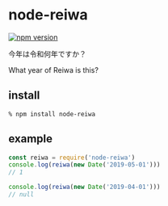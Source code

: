 # node-reiwa

[![npm version](https://badge.fury.io/js/node-reiwa.svg)](https://badge.fury.io/js/node-reiwa)

今年は令和何年ですか？

What year of Reiwa is this?

## install

```
% npm install node-reiwa
```

## example

```js
const reiwa = require('node-reiwa')
console.log(reiwa(new Date('2019-05-01')))
// 1

console.log(reiwa(new Date('2019-04-01')))
// null
```

